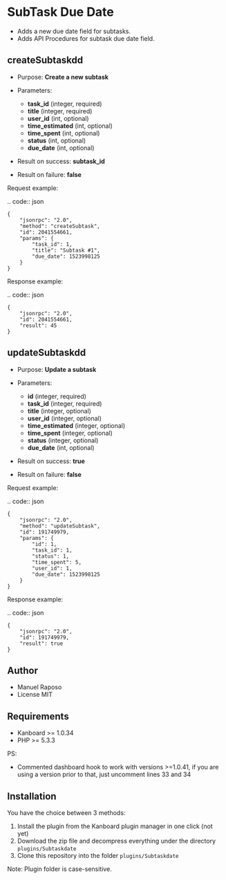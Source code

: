 SubTask Due Date
===============

- Adds a new due date field for subtasks.
- Adds API Procedures for subtask due date field.

createSubtaskdd
-------------

-  Purpose: **Create a new subtask**
-  Parameters:

   -  **task_id** (integer, required)
   -  **title** (integer, required)
   -  **user_id** (int, optional)
   -  **time_estimated** (int, optional)
   -  **time_spent** (int, optional)
   -  **status** (int, optional)
   -  **due_date** (int, optional)

-  Result on success: **subtask_id**
-  Result on failure: **false**

Request example:

.. code:: json

    {
        "jsonrpc": "2.0",
        "method": "createSubtask",
        "id": 2041554661,
        "params": {
            "task_id": 1,
            "title": "Subtask #1",
            "due_date": 1523998125
        }
    }

Response example:

.. code:: json

    {
        "jsonrpc": "2.0",
        "id": 2041554661,
        "result": 45
    }

updateSubtaskdd
-------------

-  Purpose: **Update a subtask**
-  Parameters:

   -  **id** (integer, required)
   -  **task_id** (integer, required)
   -  **title** (integer, optional)
   -  **user_id** (integer, optional)
   -  **time_estimated** (integer, optional)
   -  **time_spent** (integer, optional)
   -  **status** (integer, optional)
   -  **due_date** (int, optional)

-  Result on success: **true**
-  Result on failure: **false**

Request example:

.. code:: json

    {
        "jsonrpc": "2.0",
        "method": "updateSubtask",
        "id": 191749979,
        "params": {
            "id": 1,
            "task_id": 1,
            "status": 1,
            "time_spent": 5,
            "user_id": 1,
            "due_date": 1523998125
        }
    }

Response example:

.. code:: json

    {
        "jsonrpc": "2.0",
        "id": 191749979,
        "result": true
    }


Author
------

- Manuel Raposo
- License MIT

Requirements
------------

- Kanboard >= 1.0.34
- PHP >= 5.3.3

PS:
  - Commented dashboard hook to work with versions >=1.0.41, if you are using a version prior to that, just uncomment lines 33 and 34
  
Installation
------------

You have the choice between 3 methods:

1. Install the plugin from the Kanboard plugin manager in one click (not yet)
2. Download the zip file and decompress everything under the directory `plugins/Subtaskdate`
3. Clone this repository into the folder `plugins/Subtaskdate`

Note: Plugin folder is case-sensitive.
